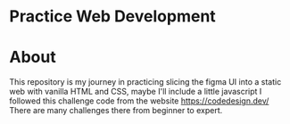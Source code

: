 # Practice Web Development 

# About 
This repository is my journey in practicing slicing the figma UI into a static web with vanilla HTML and CSS, maybe I'll include a little javascript
I followed this challenge code from the website https://codedesign.dev/ There are many challenges there from beginner to expert.
